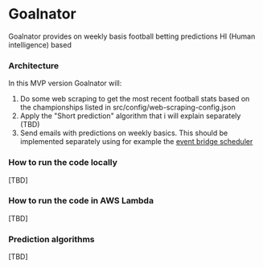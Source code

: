 # Goalnator

Goalnator provides on weekly basis football betting predictions HI (Human intelligence) based

### Architecture

In this MVP version Goalnator will:

1. Do some web scraping to get the most recent football stats based on the championships listed in src/config/web-scraping-config.json
2. Apply the "Short prediction" algorithm that i will explain separately (TBD)
3. Send emails with predictions on weekly basics. This should be implemented separately using for example the [event bridge scheduler](https://aws.amazon.com/it/blogs/compute/introducing-amazon-eventbridge-scheduler/)

### How to run the code locally

[TBD]

### How to run the code in AWS Lambda

[TBD]

### Prediction algorithms

[TBD]
